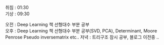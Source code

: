 취침 : 01:30  
기상 : 09:30  
  
오전 : Deep Learning 책 선형대수 부분 공부  
오후 : Deep Learning 책 선형대수 부분 공부(SVD, PCA), Determinant, Moore Penrose Pseudo inversematrix etc..
저녁 : 트리구조 잠시 공부, 블로그 이전중 ..  
